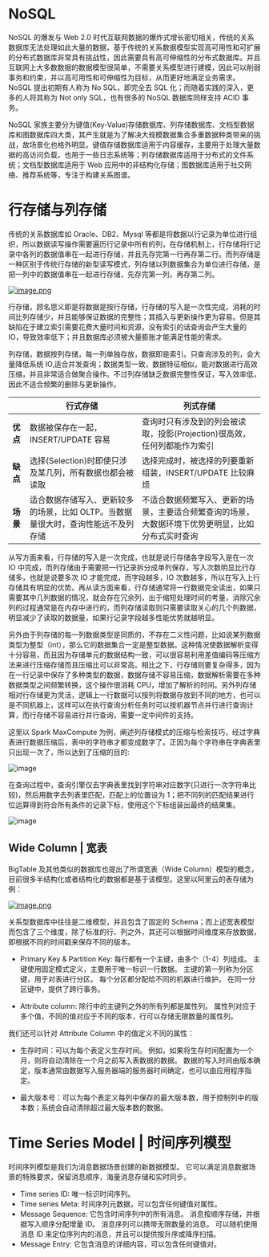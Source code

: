 # NoSQL

NoSQL 的爆发与 Web 2.0 时代互联网数据的爆炸式增长密切相关，传统的关系数据库无法处理如此大量的数据，基于传统的关系数据模型实现高可用性和可扩展的分布式数据库非常具有挑战性，因此需要具有高可伸缩性的分布式数据库。并且互联网上大多数数据的数据模型很简单，不需要关系模型进行建模，因此可以削弱事务和约束，并以高可用性和可伸缩性为目标，从而更好地满足业务需求。NoSQL 提出初期有人称为 No SQL，即完全去 SQL 化；而随着实践的深入，更多的人将其称为 Not only SQL，也有很多的 NoSQL 数据库同样支持 ACID 事务。

NoSQL 家族主要分为键值(Key-Value)存储数据库、列存储数据库、文档型数据库和图数据库四大类，其产生就是为了解决大规模数据集合多重数据种类带来的挑战，故场景化也格外明显。键值存储数据库适用于内容缓存，主要用于处理大量数据的高访问负载，也用于一些日志系统等；列存储数据库适用于分布式的文件系统；文档型数据库适用于 Web 应用中的非结构化存储；图数据库适用于社交网络、推荐系统等，专注于构建关系图谱。

# 行存储与列存储

传统的关系数据库如 Oracle、DB2、Mysql 等都是将数据以行记录为单位进行组织，所以数据读写操作需要遍历行记录中所有的列，在存储机制上，行存储将行记录中各列的数据值串在一起进行存储，并且先存完第一行再存第二行。而列存储是一种区别于传统行存储的新型读写模式，列存储以列数据集合为单位进行存储，是把一列中的数据值串在一起进行存储，先存完第一列，再存第二列。

[![image.png](https://i.postimg.cc/L8d2KF7R/image.png)](https://postimg.cc/Wh7QgCTf)

行存储，顾名思义即是将数据是按行存储，行存储的写入是一次性完成，消耗的时间比列存储少，并且能够保证数据的完整性；其插入与更新操作更为容易。但是其缺陷在于建立索引需要花费大量时间和资源，没有索引的话查询会产生大量的 IO，导致效率低下；并且数据库必须被大量膨胀才能满足性能的需求。

列存储，数据按列存储，每一列单独存放，数据即是索引。只查询涉及的列，会大量降低系统 IO,适合并发查询；数据类型一致，数据特征相似，能对数据进行高效压缩，并且非常适合做聚合操作。不过列存储缺乏数据完整性保证，写入效率低，因此不适合频繁的删除与更新操作。

|          | **行式存储**                                                                      | **列式存储**                                                                                       |
| -------- | --------------------------------------------------------------------------------- | -------------------------------------------------------------------------------------------------- |
| **优点** | 数据被保存在一起，INSERT/UPDATE 容易                                              | 查询时只有涉及到的列会被读取，投影(Projection)很高效，任何列都能作为索引                           |
| **缺点** | 选择(Selection)时即使只涉及某几列，所有数据也都会被读取                           | 选择完成时，被选择的列要重新组装，INSERT/UPDATE 比较麻烦                                           |
| **场景** | 适合数据存储写入、更新较多的场景，比如 OLTP。当数据量很大时，查询性能远不及列存储 | 不适合数据频繁写入、更新的场景，主要适合频繁查询的场景，大数据环境下优势更明显，比如分布式实时查询 |

从写方面来看，行存储的写入是一次完成，也就是说行存储各字段写入是在一次 IO 中完成，而列存储由于需要把一行记录拆分成单列保存，写入次数明显比行存储多，也就是说要多次 IO 才能完成，而字段越多，IO 次数越多，所以在写入上行存储具有明显的优势。再从读方面来看，行存储通常将一行数据完全读出，如果只需要其中几列数据的情况，就会存在冗余列，出于缩短处理时间的考量，消除冗余列的过程通常是在内存中进行的，而列存储读取则只需要读取关心的几个列数据，明显减少了读取的数据量，如果行记录字段越多性能优势就越明显。

另外由于列存储的每一列数据类型是同质的，不存在二义性问题，比如说某列数据类型为整型（int），那么它的数据集合一定是整型数据。这种情况使数据解析变得十分容易，而且因为存储单元的数据结构一致，可以很容易利用差值编码等压缩方法来进行压缩存储而且压缩比可以非常高。相比之下，行存储则要复杂得多，因为在一行记录中保存了多种类型的数据，数据存储不容易压缩，数据解析需要在多种数据类型之间频繁转换，这个操作很消耗 CPU，增加了解析的时间。另外列存储相对行存储更为灵活，逻辑上一行数据可以按列将数据存放到不同的地方，也可以是不同机器上，这样可以在执行查询分析任务时可以按机器节点并行进行查询计算，而行存储不容易进行并行查询，需要一定中间件的支持。

这里以 Spark MaxCompute 为例，阐述列存储模式的压缩与检索技巧，经过字典表进行数据压缩后，表中的字符串才都变成数字了。正因为每个字符串在字典表里只出现一次了，所以达到了压缩的目的:

![image](https://user-images.githubusercontent.com/5803001/46093189-41c88080-c1e9-11e8-872d-8d1aad514772.png)

在查询过程中，查询引擎仅去字典表里找到字符串对应数字(只进行一次字符串比较)，然后用数字去列表里匹配，匹配上的位置设为 1；把不同列的匹配结果进行位运算得到符合所有条件的记录下标，使用这个下标组装出最终的结果集。

![image](https://user-images.githubusercontent.com/5803001/46093255-6ae91100-c1e9-11e8-8bbc-5bb8bf7936ab.png)

## Wide Column | 宽表

BigTable 及其他类似的数据库也提出了所谓宽表（Wide Column）模型的概念，目前很多半结构化或者结构化的数据都是基于该模型。这里以阿里云的表存储为例：

[![image.png](https://i.postimg.cc/zfzm8zkm/image.png)](https://postimg.cc/Js2YQWgK)

关系型数据库中往往是二维模型，并且包含了固定的 Schema；而上述宽表模型而包含了三个维度，除了标准的行、列之外，其还可以根据时间维度来存放数据，即根据不同的时间戳来保存不同的版本。

- Primary Key & Partition Key: 每行都有一个主键，由多个（1-4）列组成。 主键使用固定模式定义，主要用于唯一标识一行数据。 主键的第一列称为分区键，用于对表进行分区。 每个分区都分配给不同的机器进行维护。 在同一分区键中，提供了跨行事务。

- Attribute column: 除行中的主键列之外的所有列都是属性列。 属性列对应于多个值，不同的值对应于不同的版本，行可以存储无限数量的属性列。

我们还可以针对 Attribute Column 中的值定义不同的属性：

- 生存时间：可以为每个表定义生存时间。 例如，如果将生存时间配置为一个月，则将自动清除在一个月之前写入表数据的数据。 数据的写入时间由版本确定，版本通常由数据写入服务器端的服务器时间确定，也可以由应用程序指定。

- 最大版本号：可以为每个表定义每列中保存的最大版本数，用于控制列中的版本数；系统会自动清除超过最大版本数的数据。

# Time Series Model | 时间序列模型

时间序列模型是我们为消息数据场景创建的新数据模型。 它可以满足消息数据场景的特殊要求，保留消息顺序，海量消息存储和实时同步。

- Time series ID: 唯一标识时间序列。
- Time series Meta: 时间序列元数据，可以包含任何键值对属性。
- Message Sequence: 它包含时间序列中的所有消息。 消息按顺序存储，并根据写入顺序分配增量 ID。 消息序列可以携带无限数量的消息。 可以随机使用消息 ID 来定位序列内的消息，并且可以提供按升序或降序扫描。
- Message Entry: 它包含消息的详细内容，可以包含任何键值对。
